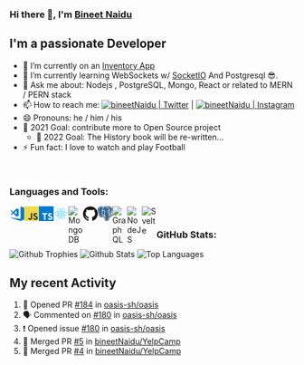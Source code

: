### Hi there 👋, I'm [Bineet Naidu](https://bineetnaidu.github.io)

## I'm a passionate Developer

-   🔭 I’m currently on an [Inventory App](https://github.com/bineetNaidu/InventoryApp/)
-   🌱 I’m currently learning  WebSockets w/ [SocketIO](https://socket.io/) And Postgresql 😎.
- 💬 Ask me about: Nodejs , PostgreSQL, Mongo, React or related to MERN / PERN stack
- 📫 How to reach me: [<img alt="bineetNaidu | Twitter" width="22px" src="https://cdn.jsdelivr.net/npm/simple-icons@v3/icons/twitter.svg" />](https://twitter.com/bineetNaidu) | [<img alt="bineetNaidu | Instagram" width="22px" src="https://cdn.jsdelivr.net/npm/simple-icons@v3/icons/instagram.svg" />](https://www.instagram.com/bineet_naidu/)
- 😄 Pronouns: he / him / his
-   🥅 2021 Goal: contribute more to Open Source project
    -   🤔 2022 Goal: The History book will be re-written...
-   ⚡ Fun fact: I love to watch and play Football

<br />

### Languages and Tools:

<img align="left" padding="0 5px"  alt="Visual Studio Code" width="26px" src="https://raw.githubusercontent.com/github/explore/80688e429a7d4ef2fca1e82350fe8e3517d3494d/topics/visual-studio-code/visual-studio-code.png" />
<img align="left" padding="0 5px"  alt="JavaScript" width="26px" src="https://raw.githubusercontent.com/github/explore/80688e429a7d4ef2fca1e82350fe8e3517d3494d/topics/javascript/javascript.png">
<img align="left" padding="0 5px"  alt="TypeScript" width="26px" src="https://raw.githubusercontent.com/github/explore/80688e429a7d4ef2fca1e82350fe8e3517d3494d/topics/typescript/typescript.png">
<img align="left" padding="0 5px"  alt="React" width="26px" src="https://raw.githubusercontent.com/github/explore/80688e429a7d4ef2fca1e82350fe8e3517d3494d/topics/react/react.png" />
<img align="left" padding="0 5px"  alt="MongoDB" width="26px" src="https://profilinator.rishav.dev/skills-assets/mongodb-original-wordmark.svg" />
<img align="left" padding="0 5px"  alt="GitHub" width="26px" src="https://raw.githubusercontent.com/github/explore/78df643247d429f6cc873026c0622819ad797942/topics/github/github.png" />
<img align="left" padding="0 5px"  alt="PostgreSQL" width="26px" src="https://raw.githubusercontent.com/github/explore/80688e429a7d4ef2fca1e82350fe8e3517d3494d/topics/postgresql/postgresql.png" />
<img align="left" padding="0 5px"  alt="GraphQL" width="26px" src="https://graphql.org/img/logo.svg" />
<img align="left" padding="0 5px"  alt="NodeJS" width="26px" src="https://profilinator.rishav.dev/skills-assets/nodejs-original-wordmark.svg" />
<img align="left" padding="0 5px"  alt="Svelte" width="26px" src="https://avatars2.githubusercontent.com/u/23617963?s=200&v=4" />

<br />

### GitHub Stats:
![Github Trophies](https://github-profile-trophy.vercel.app/?username=bineetNaidu&theme=dracula)
![Github Stats](https://github-readme-stats.vercel.app/api/?username=bineetNaidu&show_icons=true&theme=tokyonight)
![Top Languages](https://github-readme-stats.vercel.app/api/top-langs/?username=bineetNaidu&hide=css,html&layout=compact)


## My recent Activity

<!--START_SECTION:activity-->
1. 💪 Opened PR [#184](https://github.com/oasis-sh/oasis/pull/184) in [oasis-sh/oasis](https://github.com/oasis-sh/oasis)
2. 🗣 Commented on [#180](https://github.com/oasis-sh/oasis/issues/180) in [oasis-sh/oasis](https://github.com/oasis-sh/oasis)
3. ❗️ Opened issue [#180](https://github.com/oasis-sh/oasis/issues/180) in [oasis-sh/oasis](https://github.com/oasis-sh/oasis)
4. 🎉 Merged PR [#5](https://github.com/bineetNaidu/YelpCamp/pull/5) in [bineetNaidu/YelpCamp](https://github.com/bineetNaidu/YelpCamp)
5. 🎉 Merged PR [#4](https://github.com/bineetNaidu/YelpCamp/pull/4) in [bineetNaidu/YelpCamp](https://github.com/bineetNaidu/YelpCamp)
<!--END_SECTION:activity-->




<!--
**bineetNaidu/bineetNaidu** is a ✨ _special_ ✨ repository because its `README.md` (this file) appears on your GitHub profile.

Here are some ideas to get you started:

- 🔭 I’m currently working on ...
- 🌱 I’m currently learning ...
- 👯 I’m looking to collaborate on ...
- 🤔 I’m looking for help with ...
- 💬 Ask me about ...
- 📫 How to reach me: ...
- 😄 Pronouns: ...
- ⚡ Fun fact: ...
-->
